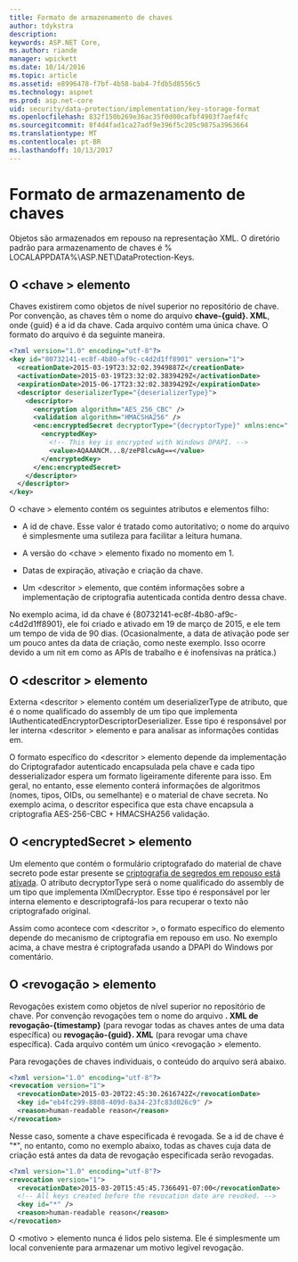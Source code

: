 ```yaml
---
title: Formato de armazenamento de chaves
author: tdykstra
description: 
keywords: ASP.NET Core,
ms.author: riande
manager: wpickett
ms.date: 10/14/2016
ms.topic: article
ms.assetid: e8996478-f7bf-4b58-bab4-7fdb5d8556c5
ms.technology: aspnet
ms.prod: asp.net-core
uid: security/data-protection/implementation/key-storage-format
ms.openlocfilehash: 832f150b269e36ac35f0d00cafbf4903f7aef4fc
ms.sourcegitcommit: 8f4d4fad1ca27adf9e396f5c205c9875a3963664
ms.translationtype: MT
ms.contentlocale: pt-BR
ms.lasthandoff: 10/13/2017
---
```

# <a name="key-storage-format"></a>Formato de armazenamento de chaves

<a name="data-protection-implementation-key-storage-format"></a>

Objetos são armazenados em repouso na representação XML. O diretório padrão para armazenamento de chaves é % LOCALAPPDATA%\ASP.NET\DataProtection-Keys\.

## <a name="the-key-element"></a>O \<chave > elemento

Chaves existirem como objetos de nível superior no repositório de chave. Por convenção, as chaves têm o nome do arquivo **chave-{guid}. XML**, onde {guid} é a id da chave. Cada arquivo contém uma única chave. O formato do arquivo é da seguinte maneira.

```xml
<?xml version="1.0" encoding="utf-8"?>
<key id="80732141-ec8f-4b80-af9c-c4d2d1ff8901" version="1">
  <creationDate>2015-03-19T23:32:02.3949887Z</creationDate>
  <activationDate>2015-03-19T23:32:02.3839429Z</activationDate>
  <expirationDate>2015-06-17T23:32:02.3839429Z</expirationDate>
  <descriptor deserializerType="{deserializerType}">
    <descriptor>
      <encryption algorithm="AES_256_CBC" />
      <validation algorithm="HMACSHA256" />
      <enc:encryptedSecret decryptorType="{decryptorType}" xmlns:enc="...">
        <encryptedKey>
          <!-- This key is encrypted with Windows DPAPI. -->
          <value>AQAAANCM...8/zeP8lcwAg==</value>
        </encryptedKey>
      </enc:encryptedSecret>
    </descriptor>
  </descriptor>
</key>
```

O \<chave > elemento contém os seguintes atributos e elementos filho:

* A id de chave. Esse valor é tratado como autoritativo; o nome do arquivo é simplesmente uma sutileza para facilitar a leitura humana.

* A versão do \<chave > elemento fixado no momento em 1.

* Datas de expiração, ativação e criação da chave.

* Um \<descritor > elemento, que contém informações sobre a implementação de criptografia autenticada contida dentro dessa chave.

No exemplo acima, id da chave é {80732141-ec8f-4b80-af9c-c4d2d1ff8901}, ele foi criado e ativado em 19 de março de 2015, e ele tem um tempo de vida de 90 dias. (Ocasionalmente, a data de ativação pode ser um pouco antes da data de criação, como neste exemplo. Isso ocorre devido a um nit em como as APIs de trabalho e é inofensivas na prática.)

## <a name="the-descriptor-element"></a>O \<descritor > elemento

Externa \<descritor > elemento contém um deserializerType de atributo, que é o nome qualificado do assembly de um tipo que implementa IAuthenticatedEncryptorDescriptorDeserializer. Esse tipo é responsável por ler interna \<descritor > elemento e para analisar as informações contidas em.

O formato específico do \<descritor > elemento depende da implementação do Criptografador autenticado encapsulada pela chave e cada tipo desserializador espera um formato ligeiramente diferente para isso. Em geral, no entanto, esse elemento conterá informações de algoritmos (nomes, tipos, OIDs, ou semelhante) e o material de chave secreta. No exemplo acima, o descritor especifica que esta chave encapsula a criptografia AES-256-CBC + HMACSHA256 validação.

## <a name="the-encryptedsecret-element"></a>O \<encryptedSecret > elemento

Um <encryptedSecret> elemento que contém o formulário criptografado do material de chave secreto pode estar presente se [criptografia de segredos em repouso está ativada](key-encryption-at-rest.md#data-protection-implementation-key-encryption-at-rest). O atributo decryptorType será o nome qualificado do assembly de um tipo que implementa IXmlDecryptor. Esse tipo é responsável por ler interna <encryptedKey> elemento e descriptografá-los para recuperar o texto não criptografado original.

Assim como acontece com \<descritor >, o formato específico do <encryptedSecret> elemento depende do mecanismo de criptografia em repouso em uso. No exemplo acima, a chave mestra é criptografada usando a DPAPI do Windows por comentário.

## <a name="the-revocation-element"></a>O \<revogação > elemento

Revogações existem como objetos de nível superior no repositório de chave. Por convenção revogações tem o nome do arquivo **. XML de revogação-{timestamp}** (para revogar todas as chaves antes de uma data específica) ou **revogação-{guid}. XML** (para revogar uma chave específica). Cada arquivo contém um único \<revogação > elemento.

Para revogações de chaves individuais, o conteúdo do arquivo será abaixo.

```xml
<?xml version="1.0" encoding="utf-8"?>
<revocation version="1">
  <revocationDate>2015-03-20T22:45:30.2616742Z</revocationDate>
  <key id="eb4fc299-8808-409d-8a34-23fc83d026c9" />
  <reason>human-readable reason</reason>
</revocation>
```

Nesse caso, somente a chave especificada é revogada. Se a id de chave é "*", no entanto, como no exemplo abaixo, todas as chaves cuja data de criação está antes da data de revogação especificada serão revogadas.

```xml
<?xml version="1.0" encoding="utf-8"?>
<revocation version="1">
  <revocationDate>2015-03-20T15:45:45.7366491-07:00</revocationDate>
  <!-- All keys created before the revocation date are revoked. -->
  <key id="*" />
  <reason>human-readable reason</reason>
</revocation>
```

O \<motivo > elemento nunca é lidos pelo sistema. Ele é simplesmente um local conveniente para armazenar um motivo legível revogação.
